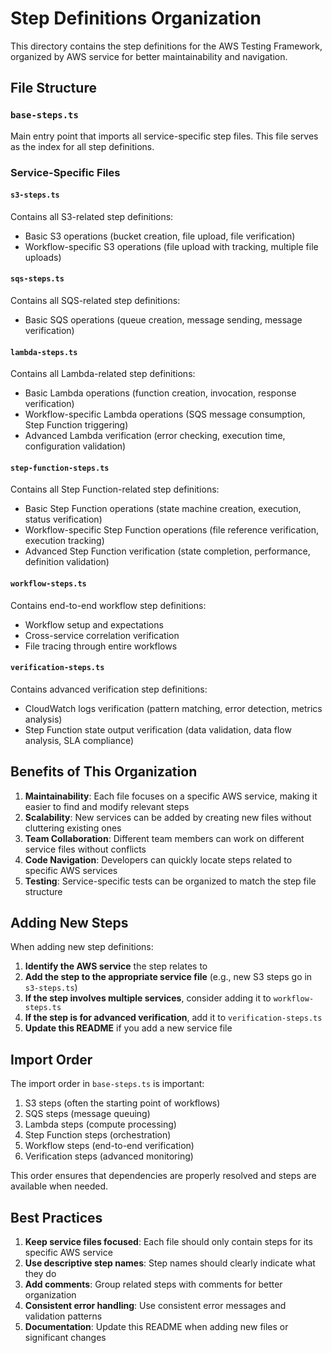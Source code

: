 # Step Definitions Organization

This directory contains the step definitions for the AWS Testing Framework, organized by AWS service for better maintainability and navigation.

## File Structure

### `base-steps.ts`
Main entry point that imports all service-specific step files. This file serves as the index for all step definitions.

### Service-Specific Files

#### `s3-steps.ts`
Contains all S3-related step definitions:
- Basic S3 operations (bucket creation, file upload, file verification)
- Workflow-specific S3 operations (file upload with tracking, multiple file uploads)

#### `sqs-steps.ts`
Contains all SQS-related step definitions:
- Basic SQS operations (queue creation, message sending, message verification)

#### `lambda-steps.ts`
Contains all Lambda-related step definitions:
- Basic Lambda operations (function creation, invocation, response verification)
- Workflow-specific Lambda operations (SQS message consumption, Step Function triggering)
- Advanced Lambda verification (error checking, execution time, configuration validation)

#### `step-function-steps.ts`
Contains all Step Function-related step definitions:
- Basic Step Function operations (state machine creation, execution, status verification)
- Workflow-specific Step Function operations (file reference verification, execution tracking)
- Advanced Step Function verification (state completion, performance, definition validation)

#### `workflow-steps.ts`
Contains end-to-end workflow step definitions:
- Workflow setup and expectations
- Cross-service correlation verification
- File tracing through entire workflows

#### `verification-steps.ts`
Contains advanced verification step definitions:
- CloudWatch logs verification (pattern matching, error detection, metrics analysis)
- Step Function state output verification (data validation, data flow analysis, SLA compliance)

## Benefits of This Organization

1. **Maintainability**: Each file focuses on a specific AWS service, making it easier to find and modify relevant steps
2. **Scalability**: New services can be added by creating new files without cluttering existing ones
3. **Team Collaboration**: Different team members can work on different service files without conflicts
4. **Code Navigation**: Developers can quickly locate steps related to specific AWS services
5. **Testing**: Service-specific tests can be organized to match the step file structure

## Adding New Steps

When adding new step definitions:

1. **Identify the AWS service** the step relates to
2. **Add the step to the appropriate service file** (e.g., new S3 steps go in `s3-steps.ts`)
3. **If the step involves multiple services**, consider adding it to `workflow-steps.ts`
4. **If the step is for advanced verification**, add it to `verification-steps.ts`
5. **Update this README** if you add a new service file

## Import Order

The import order in `base-steps.ts` is important:
1. S3 steps (often the starting point of workflows)
2. SQS steps (message queuing)
3. Lambda steps (compute processing)
4. Step Function steps (orchestration)
5. Workflow steps (end-to-end verification)
6. Verification steps (advanced monitoring)

This order ensures that dependencies are properly resolved and steps are available when needed.

## Best Practices

1. **Keep service files focused**: Each file should only contain steps for its specific AWS service
2. **Use descriptive step names**: Step names should clearly indicate what they do
3. **Add comments**: Group related steps with comments for better organization
4. **Consistent error handling**: Use consistent error messages and validation patterns
5. **Documentation**: Update this README when adding new files or significant changes 